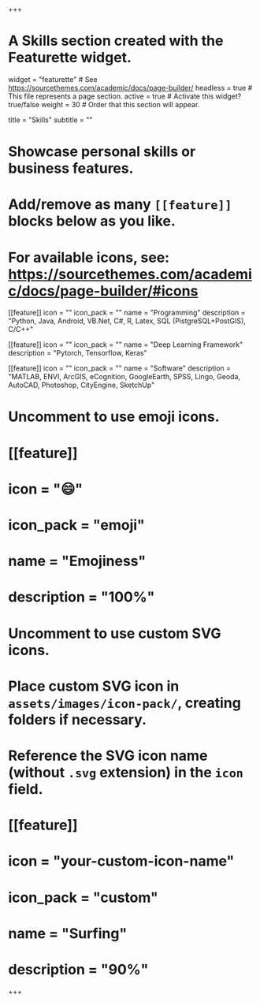 +++
# A Skills section created with the Featurette widget.
widget = "featurette"  # See https://sourcethemes.com/academic/docs/page-builder/
headless = true  # This file represents a page section.
active = true  # Activate this widget? true/false
weight = 30  # Order that this section will appear.

title = "Skills"
subtitle = ""

# Showcase personal skills or business features.
# 
# Add/remove as many `[[feature]]` blocks below as you like.
# 
# For available icons, see: https://sourcethemes.com/academic/docs/page-builder/#icons

[[feature]]
  icon = ""
  icon_pack = ""
  name = "Programming"
  description = "Python, Java, Android, VB.Net, C#, R, Latex, SQL (PistgreSQL+PostGIS), C/C++"
    
[[feature]]
  icon = ""
  icon_pack = ""
  name = "Deep Learning Framework"
  description = "Pytorch, Tensorflow, Keras"

[[feature]]
  icon = ""
  icon_pack = ""
  name = "Software"
  description = "MATLAB, ENVI, ArcGIS, eCognition, GoogleEarth, SPSS, Lingo, Geoda, AutoCAD, Photoshop, CityEngine, SketchUp"  

# Uncomment to use emoji icons.
# [[feature]]
#  icon = ":smile:"
#  icon_pack = "emoji"
#  name = "Emojiness"
#  description = "100%"  

# Uncomment to use custom SVG icons.
# Place custom SVG icon in `assets/images/icon-pack/`, creating folders if necessary.
# Reference the SVG icon name (without `.svg` extension) in the `icon` field.
# [[feature]]
#  icon = "your-custom-icon-name"
#  icon_pack = "custom"
#  name = "Surfing"
#  description = "90%"

+++

